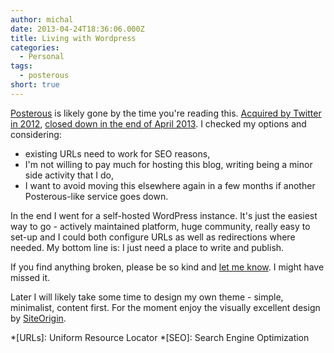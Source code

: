 ```yaml
---
author: michal
date: 2013-04-24T18:36:06.000Z
title: Living with Wordpress
categories:
  - Personal
tags:
  - posterous
short: true
---
```


[Posterous][posterous] is likely gone by the time you're reading this. [Acquired by Twitter in 2012][tcposteroustwitter], [closed down in the end of April 2013][tcposterousshutdown]. I checked my options and considering:

* existing URLs need to work for SEO reasons,
* I'm not willing to pay much for hosting this blog, writing being a minor side activity that I do,
* I want to avoid moving this elsewhere again in a few months if another Posterous-like service goes down.

In the end I went for a self-hosted WordPress instance. It's just the easiest way to go - actively maintained platform, huge community, really easy to set-up and I could both configure URLs as well as redirections where needed. My bottom line is: I just need a place to write and publish.

If you find anything broken, please be so kind and [let me know][twittermpaluchowski]. I might have missed it.

Later I will likely take some time to design my own theme - simple, minimalist, content first. For the moment enjoy the visually excellent design by [SiteOrigin][siteorigin].

[posterous]: http://posterous.com
[tcposteroustwitter]: http://techcrunch.com/2012/03/12/posterous-finds-a-home-in-the-arms-of-twitter/
[tcposterousshutdown]: http://techcrunch.com/2013/02/15/posterous-will-shut-down-on-april-30th-co-founder-garry-tan-launches-posthaven-to-save-your-sites/
[twittermpaluchowski]: http://twitter.com/mpaluchowski
[siteorigin]: http://siteorigin.com/

*[URLs]: Uniform Resource Locator
*[SEO]: Search Engine Optimization
